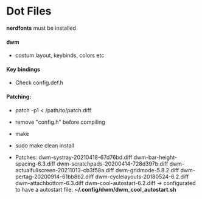 # Dot Files
**nerdfonts** must be installed

#### dwm
- costum layout, keybinds, colors etc

#### Key bindings

- Check config.def.h

#### Patching:

- patch -p1 < /path/to/patch.diff
- remove "config.h" before compiling
- make
- sudo make clean install



- Patches:
dwm-systray-20210418-67d76bd.diff
dwm-bar-height-spacing-6.3.diff
dwm-scratchpads-20200414-728d397b.diff
dwm-actualfullscreen-20211013-cb3f58a.diff
dwm-gridmode-5.8.2.diff
dwm-pertag-20200914-61bb8b2.diff
dwm-cyclelayouts-20180524-6.2.diff
dwm-attachbottom-6.3.diff 
dwm-cool-autostart-6.2.diff  -> configurated to have a autostart file: **~/.config/dwm/dwm_cool_autostart.sh**


